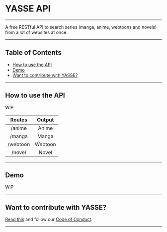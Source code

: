 # YASSE API <!-- omit in toc -->

---

A free RESTful API to search series (manga, anime, webtoons and novels) from a lot of websites at once.

---

## Table of Contents <!-- omit in toc -->

- [How to use the API](#how-to-use-the-api)
- [Demo](#demo)
- [Want to contribute with YASSE?](#want-to-contribute-with-yasse)

---

## How to use the API

WIP

| Routes   | Output   |
|:--------:|:--------:|
| /anime   | Anime    |
| /manga   | Manga    |
| /webtoon | Webtoon  |
| /novel   | Novel    |

---

## Demo

WIP

---

## Want to contribute with YASSE?

[Read this](./CONTRIBUTING.md) and follow our [Code of Conduct](./CODE_OF_CONDUCT.md).

---
